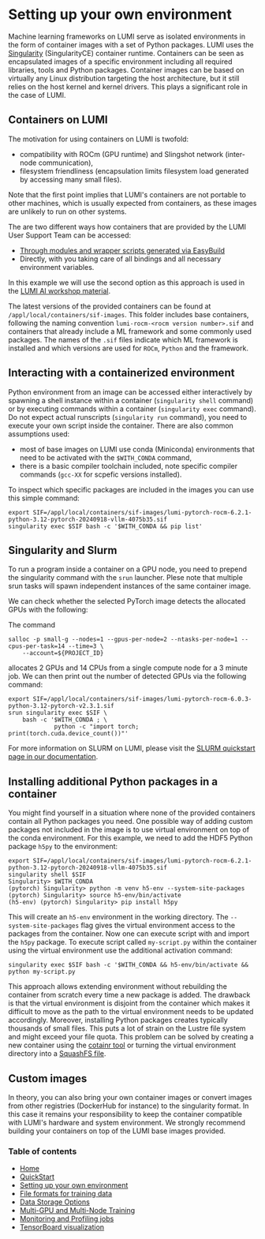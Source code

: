 # Setting up your own environment

Machine learning frameworks on LUMI serve as isolated environments in the form of container images with a set of Python packages. LUMI uses the [Singularity](https://docs.sylabs.io/guides/main/user-guide/) (SingularityCE) container runtime. Containers can be seen as encapsulated images of a specific environment including all required libraries, tools and Python packages. Container images can be based on virtually any Linux distribution targeting the host architecture, but it still relies on the host kernel and kernel drivers. This plays a significant role in the case of LUMI.

## Containers on LUMI

The motivation for using containers on LUMI is twofold: 

 - compatibility with ROCm (GPU runtime) and Slingshot network (inter-node communication), 
 - filesystem friendliness (encapsulation limits filesystem load generated by accessing many small files).

Note that the first point implies that LUMI's containers are not portable to other machines, which is usually expected from containers, as these images are unlikely to run on other systems.

The are two different ways how containers that are provided by the LUMI User Support Team can be accessed:

 - [Through modules and wrapper scripts generated via EasyBuild](https://lumi-supercomputer.github.io/LUMI-EasyBuild-docs/p/PyTorch/#module-and-wrapper-scripts)
 - Directly, with you taking care of all bindings and all necessary environment variables.

In this example we will use the second option as this approach is used in the [LUMI AI workshop material](https://github.com/Lumi-supercomputer/Getting_Started_with_AI_workshop).

The latest versions of the provided containers can be found at `/appl/local/containers/sif-images`. This folder includes base containers, following the naming convention `lumi-rocm-<rocm version number>.sif` and containers that already include a ML framework and some commonly used packages. The names of the `.sif` files indicate which ML framework is installed and which versions are used for `ROCm`, `Python` and the framework. 


## Interacting with a containerized environment

Python environment from an image can be accessed either interactively by spawning a shell instance within a container (`singularity shell` command) or by executing commands within a container (`singularity exec` command). Do not expect actual runscripts (`singularity run` command), you need to execute your own script inside the container. There are also common assumptions used:

 - most of base images on LUMI use conda (Miniconda) environments that need to be activated with the `$WITH_CONDA` command,
 - there is a basic compiler toolchain included, note specific compiler commands (`gcc-XX` for scpefic versions installed).

To inspect which specific packages are included in the images you can use this simple command:

```
export SIF=/appl/local/containers/sif-images/lumi-pytorch-rocm-6.2.1-python-3.12-pytorch-20240918-vllm-4075b35.sif
singularity exec $SIF bash -c '$WITH_CONDA && pip list'
``` 

## Singularity and Slurm
To run a program inside a container on a GPU node, you need to prepend the singularity command with the `srun` launcher. Plese note that multiple srun tasks will spawn independent instances of the same container image. 

We can check whether the selected PyTorch image detects the allocated GPUs with the following: 

The command

```
salloc -p small-g --nodes=1 --gpus-per-node=2 --ntasks-per-node=1 --cpus-per-task=14 --time=3 \
    --account=${PROJECT_ID}
```

allocates 2 GPUs and 14 CPUs from a single compute node for a 3 minute job. We can then print out the number of detected GPUs via the following command:

```
export SIF=/appl/local/containers/sif-images/lumi-pytorch-rocm-6.0.3-python-3.12-pytorch-v2.3.1.sif
srun singularity exec $SIF \
    bash -c '$WITH_CONDA ; \
             python -c "import torch; print(torch.cuda.device_count())"'
```
For more information on SLURM on LUMI, please visit the [SLURM quickstart page in our documentation](https://docs.lumi-supercomputer.eu/runjobs/scheduled-jobs/slurm-quickstart/).

## Installing additional Python packages in a container 

You might find yourself in a situation where none of the provided containers contain all Python packages you need. One possible way of adding custom packages not included in the image is to use virtual environment on top of the conda environment. For this example, we need to add the HDF5 Python package `h5py` to the environment:

```
export SIF=/appl/local/containers/sif-images/lumi-pytorch-rocm-6.2.1-python-3.12-pytorch-20240918-vllm-4075b35.sif
singularity shell $SIF
Singularity> $WITH_CONDA
(pytorch) Singularity> python -m venv h5-env --system-site-packages
(pytorch) Singularity> source h5-env/bin/activate
(h5-env) (pytorch) Singularity> pip install h5py
```

This will create an `h5-env` environment in the working directory. The `--system-site-packages` flag gives the virtual environment access to the packages from the container. Now one can execute script with and import the `h5py` package. To execute script called `my-script.py` within the container using the virtual environment use the additional activation command:

```
singularity exec $SIF bash -c '$WITH_CONDA && h5-env/bin/activate && python my-script.py
```

This approach allows extending environment without rebuilding the container from scratch every time a new package is added. The drawback is that the virtual environment is disjoint from the container which makes it difficult to move as the path to the virtual environment needs to be updated accordingly. Moreover, installing Python packages creates typically thousands of small files. This puts a lot of strain on the Lustre file system and might exceed your file quota. This problem can be solved by creating a new container using the [cotainr tool](https://lumi-supercomputer.github.io/LUMI-training-materials/ai-20241126/extra_06_BuildingContainers/) or turning the virtual environment directory into a [SquashFS file](https://github.com/Lumi-supercomputer/Getting_Started_with_AI_workshop/blob/main/07_Extending_containers_with_virtual_environments_for_faster_testing/examples/extending_containers_with_venv.md).

## Custom images

In theory, you can also bring your own container images or convert images from other registries (DockerHub for instance) to the singularity format. In this case it remains your responsibility to keep the container compatible with LUMI's hardware and system environment. We strongly recommend building your containers on top of the  LUMI base images provided. 

 ### Table of contents

- [Home](../README.md)
- [QuickStart](../quickstart/README.md)
- [Setting up your own environment](../setting-up-environment/README.md)
- [File formats for training data](../file-formats/README.md) 
- [Data Storage Options](../data-storage/README.md)
- [Multi-GPU and Multi-Node Training](../multi-gpu-and-node/README.md)
- [Monitoring and Profiling jobs](../monitoring-and-profiling/README.md)
- [TensorBoard visualization](../TensorBoard-visualization/README.md)
